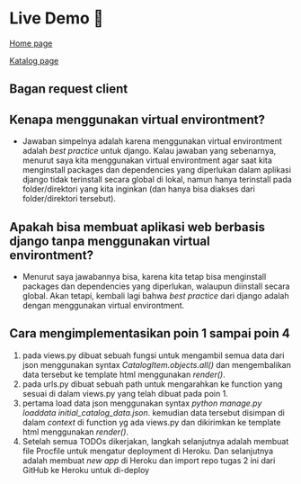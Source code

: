 # Live Demo 🚀
[Home page](https://iqbal-tugas-2.herokuapp.com/)

[Katalog page](https://iqbal-tugas-2.herokuapp.com/katalog/)

## Bagan request client


## Kenapa menggunakan virtual environtment?
- Jawaban simpelnya adalah karena menggunakan virtual environtment adalah _best practice_ untuk django. Kalau jawaban yang sebenarnya, menurut saya kita menggunakan virtual environtment agar saat kita menginstall packages dan dependencies yang diperlukan dalam aplikasi django tidak terinstall secara global di lokal, namun hanya terinstall pada folder/direktori yang kita inginkan (dan hanya bisa diakses dari folder/direktori tersebut).

## Apakah bisa membuat aplikasi web berbasis django tanpa menggunakan virtual environtment?
- Menurut saya jawabannya bisa, karena kita tetap bisa menginstall packages dan dependencies yang diperlukan, walaupun diinstall secara global. Akan tetapi, kembali lagi bahwa _best practice_ dari django adalah dengan menggunakan virtual environtment.

## Cara mengimplementasikan poin 1 sampai poin 4
1. pada views.py dibuat sebuah fungsi untuk mengambil semua data dari json menggunakan syntax _CatalogItem.objects.all()_ dan mengembalikan data tersebut ke template html menggunakan _render()_.
2. pada urls.py dibuat sebuah path untuk mengarahkan ke function yang sesuai di dalam views.py yang telah dibuat pada poin 1.
3. pertama load data json menggunakan syntax *python manage.py loaddata initial_catalog_data.json*. kemudian data tersebut disimpan di dalam _context_ di function yg ada views.py dan dikirimkan ke template html menggunakan _render()_.
4. Setelah semua TODOs dikerjakan, langkah selanjutnya adalah membuat file Procfile untuk mengatur deployment di Heroku. Dan selanjutnya adalah membuat _new app_ di Heroku dan import repo tugas 2 ini dari GitHub ke Heroku untuk di-deploy